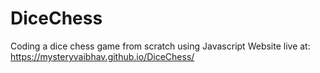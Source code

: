 # DiceChess
Coding a dice chess game from scratch using Javascript
Website live at: https://mysteryvaibhav.github.io/DiceChess/
